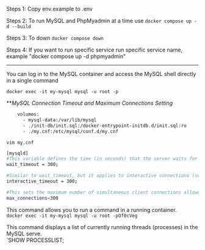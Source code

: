 Steps 1: Copy env.example to .env

Steps 2: To run MySQL and PhpMyadmin at a time use `docker compose up -d --build`

Steps 3: To down `docker compose down`

Steps 4: If you want to run specific service run specific service name, example "docker compose up -d phpmyadmin"

---


You can log in to the MySQL container and access the MySQL shell directly in a single command

`docker exec -it my-mysql mysql -u root -p`



***MySQL Connection Timeout and Maximum Connections Setting*

```bash
    volumes:
      - mysql-data:/var/lib/mysql
      - ./init-db/init.sql:/docker-entrypoint-initdb.d/init.sql:ro
      - ./my.cnf:/etc/mysql/conf.d/my.cnf
```

`vim my.cnf`

```bash
[mysqld]
#This variable defines the time (in seconds) that the server waits for activity on a non-interactive connection before closing it.
wait_timeout = 300;

#Similar to wait_timeout, but it applies to interactive connections (such as those made using the MySQL client).
interactive_timeout = 300;

#This sets the maximum number of simultaneous client connections allowed to the MySQL server
max_connections=300
```


This command allows you to run a command in a running container.\
`docker exec -it my-mysql mysql -u root -pOf0cVeg`


This command displays a list of currently running threads (processes) in the MySQL serve.\
`SHOW PROCESSLIST;





